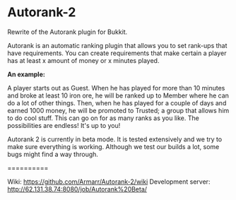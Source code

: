 Autorank-2
==========

Rewrite of the Autorank plugin for Bukkit.

Autorank is an automatic ranking plugin that allows you to set rank-ups that have requirements. You can create requirements that make certain a player has at least x amount of money or x minutes played.

**An example:**

A player starts out as Guest.
When he has played for more than 10 minutes and broke at least 10 iron ore, he will be ranked up to Member where he can do a lot of other things. Then, when he has played for a couple of days and earned 1000 money, he will be promoted to Trusted; a group that allows him to do cool stuff. This can go on for as many ranks as you like. The possibilities are endless! It's up to you!

Autorank 2 is currently in beta mode. It is tested extensively and we try to make sure everything is working.
Although we test our builds a lot, some bugs might find a way through. 

==========

Wiki: https://github.com/Armarr/Autorank-2/wiki
Development server: http://62.131.38.74:8080/job/Autorank%20Beta/
